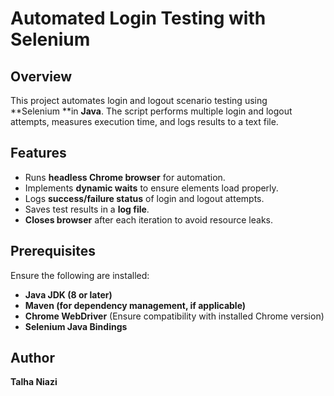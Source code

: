 # **Automated Login Testing with Selenium**

## **Overview**

This project automates login and logout scenario testing using \*\*Selenium \*\*in **Java**. The script performs multiple login and logout attempts, measures execution time, and logs results to a text file.

## **Features**

- Runs **headless Chrome browser** for automation.
- Implements **dynamic waits** to ensure elements load properly.
- Logs **success/failure status** of login and logout attempts.
- Saves test results in a **log file**.
- **Closes browser** after each iteration to avoid resource leaks.

## **Prerequisites**

Ensure the following are installed:

- **Java JDK (8 or later)**
- **Maven (for dependency management, if applicable)**
- **Chrome WebDriver** (Ensure compatibility with installed Chrome version)
- **Selenium Java Bindings**

## **Author**

**Talha Niazi**

